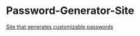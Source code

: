 # Password-Generator-Site
<a href="https://htmlpreview.github.io/?https://github.com/Shaunfoo560/Password-Generator-Site/blob/main/index.html" title="Site that generates customizable passwords">Site that generates customizable passwords</a>
